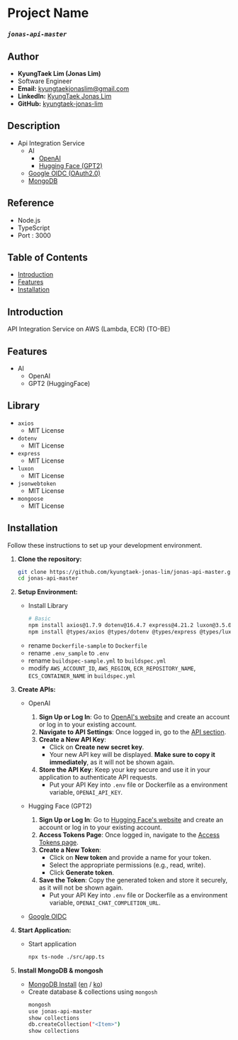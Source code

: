 # Project Name
### *`jonas-api-master`*

## Author
- **KyungTaek Lim (Jonas Lim)**
- Software Engineer
- **Email:** kyungtaekjonaslim@gmail.com
- **LinkedIn:** [KyungTaek Jonas Lim](https://www.linkedin.com/in/kyungtaek-jonas-lim)
- **GitHub:** [kyungtaek-jonas-lim](https://github.com/kyungtaek-jonas-lim)

## Description
- Api Integration Service
	- AI
		- [OpenAI](https://github.com/kyungtaek-jonas-lim/jonas-api-master/blob/main/src/routes/v1/ai/openai.ts)
		- [Hugging Face (GPT2)](https://github.com/kyungtaek-jonas-lim/jonas-api-master/blob/main/src/routes/v1/ai/gpt2.ts)
	- [Google OIDC (OAuth2.0)](https://github.com/kyungtaek-jonas-lim/jonas-api-master/blob/main/ref/oidc/google/google_oidc_index.md)
	- [MongoDB](https://github.com/kyungtaek-jonas-lim/jonas-api-master/blob/main/ref/mongodb_index.md)

## Reference
- Node.js
- TypeScript
- Port : 3000

## Table of Contents
- [Introduction](#introduction)
- [Features](#features)
- [Installation](#installation)

## Introduction
API Integration Service on AWS (Lambda, ECR) (TO-BE)

## Features
- AI
	- OpenAI
	- GPT2 (HuggingFace)

## Library
- `axios`
	- MIT License
- `dotenv`
	- MIT License
- `express`
	- MIT License
- `luxon`
	- MIT License
- `jsonwebtoken`
	- MIT License
- `mongoose`
	- MIT License

## Installation
Follow these instructions to set up your development environment.

1. **Clone the repository:**

   ```bash
   git clone https://github.com/kyungtaek-jonas-lim/jonas-api-master.git
   cd jonas-api-master
   ```

2. **Setup Environment:**
	- Install Library
		```bash
		# Basic
		npm install axios@1.7.9 dotenv@16.4.7 express@4.21.2 luxon@3.5.0 typescript@5.7.2 ts-node@10.9.2 jsonwebtoken@9.0.2 mongoose@8.9.5
		npm install @types/axios @types/dotenv @types/express @types/luxon @types/jsonwebtoken
		```
	- rename `Dockerfile-sample` to `Dockerfile`
	- rename `.env_sample` to `.env`
	- rename `buildspec-sample.yml` to `buildspec.yml`
	- modify `AWS_ACCOUNT_ID`, `AWS_REGION`, `ECR_REPOSITORY_NAME`, `ECS_CONTAINER_NAME` in `buildspec.yml`

3. **Create APIs:**
	- OpenAI
		1. **Sign Up or Log In**: Go to [OpenAI's website](https://platform.openai.com/signup) and create an account or log in to your existing account.
		2. **Navigate to API Settings**: Once logged in, go to the [API section](https://platform.openai.com/account/api-keys).
		3. **Create a New API Key**:
			- Click on **Create new secret key**.
			- Your new API key will be displayed. **Make sure to copy it immediately**, as it will not be shown again.
		4. **Store the API Key**: Keep your key secure and use it in your application to authenticate API requests.
			- Put your API Key into `.env` file or Dockerfile as a environment variable, `OPENAI_API_KEY`.

	- Hugging Face (GPT2)
		1. **Sign Up or Log In**: Go to [Hugging Face's website](https://huggingface.co/join) and create an account or log in to your existing account.
		2. **Access Tokens Page**: Once logged in, navigate to the [Access Tokens page](https://huggingface.co/settings/tokens).
		3. **Create a New Token**:
			- Click on **New token** and provide a name for your token.
			- Select the appropriate permissions (e.g., read, write).
			- Click **Generate token**.
		4. **Save the Token**: Copy the generated token and store it securely, as it will not be shown again.
			- Put your API Key into `.env` file or Dockerfile as a environment variable, `OPENAI_CHAT_COMPLETION_URL`.
	
	- [Google OIDC](https://github.com/kyungtaek-jonas-lim/jonas-api-master/blob/main/ref/oidc/google/google_oidc_1_preperation.md)

4. **Start Application:**
	- Start application
		```bash
		npx ts-node ./src/app.ts
		```
5. **Install MongoDB & mongosh**
	- [MongoDB Install](https://github.com/kyungtaek-jonas-lim/jonastudy/blob/main/concept/no_sql/mongodb/mongodb_install_en.md) ([en](https://github.com/kyungtaek-jonas-lim/jonastudy/blob/main/concept/no_sql/mongodb/mongodb_install_en.md) / [ko](https://github.com/kyungtaek-jonas-lim/jonastudy/blob/main/concept/no_sql/mongodb/mongodb_install_ko.md))
	- Create database & collections using `mongosh`
		```bash
		mongosh
		use jonas-api-master
		show collections
		db.createCollection("<Item>")
		show collections
		```